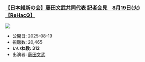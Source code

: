 ### [【日本維新の会】藤田文武共同代表 記者会見　8月19日(火)【ReHacQ】](https://www.youtube.com/watch?v=dYBfLEcTZT8)
[![](https://img.youtube.com/vi/dYBfLEcTZT8/sddefault.jpg)](https://www.youtube.com/watch?v=dYBfLEcTZT8)
-   公開日: 2025-08-19
-   視聴数: 20,465
-   **いいね数: 312**
-   出演者: [藤田文武](/rehacq_fan/people/藤田文武 "wikilink")
